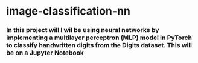 # image-classification-nn
### In this project will I wil be using neural networks by implementing a multilayer perceptron (MLP) model in PyTorch to classify handwritten digits from the Digits dataset. This will be on a Jupyter Notebook
